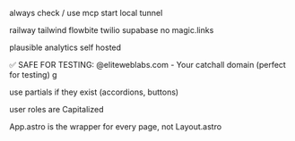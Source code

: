 always check / use mcp
start local tunnel

railway
tailwind
flowbite
twilio
supabase
no magic.links

plausible analytics self hosted

✅ SAFE FOR TESTING:
@eliteweblabs.com - Your catchall domain (perfect for testing) g

use partials if they exist (accordions, buttons)

user roles are Capitalized

App.astro is the wrapper for every page, not Layout.astro
